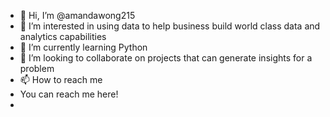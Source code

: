 - 👋 Hi, I’m @amandawong215
- 👀 I’m interested in using data to help business build world class data and analytics capabilities
- 🌱 I’m currently learning Python
- 💞️ I’m looking to collaborate on projects that can generate insights for a problem
- 📫 How to reach me 
- You can reach me here!
- 

<!---
amandawong215/amandawong215 is a ✨ special ✨ repository because its `README.md` (this file) appears on your GitHub profile.
You can click the Preview link to take a look at your changes.
--->
